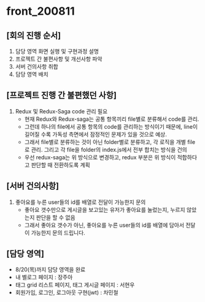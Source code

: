 # front_200811

## [회의 진행 순서]

1. 담당 영역 화면 실행 및 구현과정 설명
2. 프로젝트 간 불편사항 및 개선사항 파악
3. 서버 건의사항 취합
4. 담당 영역 배치

## [프로젝트 진행 간 불편했던 사항]

1. Redux 및 Redux-Saga code 관리 필요
   - 현재 Redux와 Redux-saga는 공통 항목끼리 file별로 분류해서 code를 관리.
   - 그런데 하나의 file에서 공통 항목의 code를 관리하는 방식이기 때문에, line이 길어질 수록 가독성 측면에서 잠정적인 문제가 있을 것으로 예상.
   - 그래서 file별로 분류하는 것이 아닌 folder별로 분류하고, 각 로직을 개별 file로 관리. 그리고 각 file을 folder의 index.js에서 전부 합치는 방식을 건의
   - 우선 redux-saga는 위 방식으로 변경하고, redux 부분은 위 방식이 적합하다고 판단할 때 전환하도록 계획

## [서버 건의사항]

1. 좋아요를 누른 user들의 id를 배열로 전달이 가능한지 문의
   - 좋아요 갯수만으로 게시글을 보고있는 유저가 좋아요를 눌렀는지, 누르지 않았는지 판단을 할 수 없음
   - 그래서 좋아요 갯수가 아닌, 좋아요를 누른 user들의 id를 배열에 담아서 전달이 가능한지 문의 드립니다.

## [담당 영역]

- 8/20(목)까지 담당 영역을 완료
- 내 벨로그 페이지 : 장주아
- 태그 grid 리스트 페이지, 태그 게시글 페이지 : 서현우
- 회원가입, 로그인, 로그아웃 구현(jwt) : 차민철
